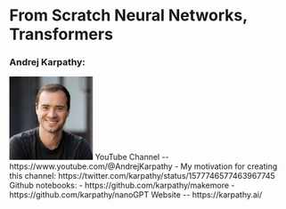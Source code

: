 # From Scratch Neural Networks, Transformers    

### Andrej Karpathy:  
<img src="./Andrej_Karpathy.jpg" width=150>
YouTube Channel -- https://www.youtube.com/@AndrejKarpathy  
 - My motivation for creating this channel: https://twitter.com/karpathy/status/1577746577463967745
Github notebooks:
 - https://github.com/karpathy/makemore
 - https://github.com/karpathy/nanoGPT
Website -- https://karpathy.ai/  

